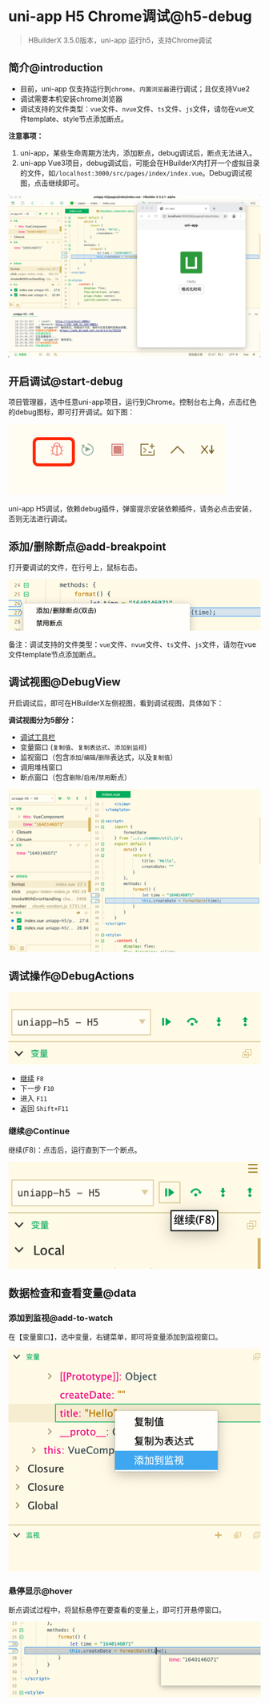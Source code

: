 # uni-app H5 Chrome调试@h5-debug

> HBuilderX 3.5.0版本，uni-app 运行h5，支持Chrome调试

## 简介@introduction

- 目前，uni-app 仅支持运行到`chrome`、`内置浏览器`进行调试；且仅支持Vue2
- 调试需要本机安装chrome浏览器
- 调试支持的文件类型：`vue`文件、`nvue`文件、`ts`文件、`js`文件，请勿在vue文件template、style节点添加断点。

**注意事项：**
1. uni-app，某些生命周期方法内，添加断点，debug调试后，断点无法进入。
2. uni-app Vue3项目，debug调试后，可能会在HBuilderX内打开一个虚拟目录的文件，如`/localhost:3000/src/pages/index/index.vue`。Debug调试视图，点击继续即可。

<img src="/static/snapshots/app/h5-debug/overview.png" class="hd-img" />

## 开启调试@start-debug

项目管理器，选中任意uni-app项目，运行到Chrome。控制台右上角，点击红色的debug图标，即可打开调试。如下图：

<img src="/static/snapshots/app/h5-debug/open-debug.png" class="hd-img" />

uni-app H5调试，依赖debug插件，弹窗提示安装依赖插件，请务必点击安装，否则无法进行调试。

## 添加/删除断点@add-breakpoint

打开要调试的文件，在行号上，鼠标右击。

<img src="/static/snapshots/app/h5-debug/add_breakpoint.png" class="hd-img" />

备注：调试支持的文件类型：`vue`文件、`nvue`文件、`ts`文件、`js`文件，请勿在vue文件template节点添加断点。

## 调试视图@DebugView

开启调试后，即可在HBuilderX左侧视图，看到调试视图，具体如下：

**调试视图分为5部分：**
- [调试工具栏](#DebugActions)
- 变量窗口 (`复制值`、`复制表达式`、`添加到监视`)
- 监视窗口（包含`添加`/`编辑`/`删除`表达式，以及`复制值`）
- 调用堆栈窗口
- 断点窗口（包含`删除`/`启用`/`禁用`断点）

<img src="/static/snapshots/app/h5-debug/debug_view.png" class="hd-img" />

## 调试操作@DebugActions

<img src="/static/snapshots/app/h5-debug/debug_toolbar.png" class="hd-img" />

- [继续](#Continue) `F8`
- 下一步 `F10`
- 进入 `F11`
- 返回 `Shift+F11`

### 继续@Continue

继续(F8)：点击后，运行直到下一个断点。

<img src="/static/snapshots/app/h5-debug/continue.png" class="hd-img" />

## 数据检查和查看变量@data

### 添加到监视@add-to-watch

在【变量窗口】，选中变量，右键菜单，即可将变量添加到监视窗口。

<img src="/static/snapshots/app/h5-debug/add_to_monitor.png" class="hd-img" />

### 悬停显示@hover

断点调试过程中，将鼠标悬停在要查看的变量上，即可打开悬停窗口。

<img src="/static/snapshots/app/h5-debug/hovering_window.png" class="hd-img" />
